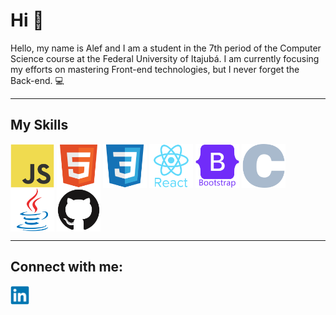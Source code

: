# Hi 👋

Hello, my name is Alef and I am a student in the 7th period of the Computer Science course at the Federal University of Itajubá.
I am currently focusing my efforts on mastering Front-end technologies, but I never forget the Back-end. :computer:

---
## My Skills

<img align="center" alt="js" height="70" widht="80" src="https://raw.githubusercontent.com/devicons/devicon/master/icons/javascript/javascript-original.svg"
  style="max-widht:100%"> 
</img> 
<img align="center" alt="HTML5" height="70" widht="80" src="https://raw.githubusercontent.com/devicons/devicon/master/icons/html5/html5-original.svg"
  style="max-widht:100%"> 
</img>
<img align="center" alt="CSS3" height="70" widht="80" src="https://raw.githubusercontent.com/devicons/devicon/master/icons/css3/css3-original.svg"
  style="max-widht:100%"> 
</img>
<img align="center" alt="react" height="70" widht="80" src="https://raw.githubusercontent.com/devicons/devicon/master/icons/react/react-original-wordmark.svg"
  style="max-widht:100%"> 
</img>
<img align="center" alt="Bootstrap" height="70" widht="80" src="https://raw.githubusercontent.com/devicons/devicon/master/icons/bootstrap/bootstrap-plain-wordmark.svg"
  style="max-widht:100%"> 
</img>
<img align="center" alt="C" height="70" widht="80" src="https://raw.githubusercontent.com/devicons/devicon/master/icons/c/c-original.svg"
  style="max-widht:100%"> 
</img>
<img align="center" alt="Java" height="70" widht="80" src="https://raw.githubusercontent.com/devicons/devicon/master/icons/java/java-original.svg"
  style="max-widht:100%"> 
</img>
<img align="center" alt="Github" height="70" widht="80" src="https://raw.githubusercontent.com/devicons/devicon/master/icons/github/github-original.svg"
  style="max-widht:100%"> 
</img>




---
## Connect with me:

<a href="https://www.linkedin.com/in/alef-paula-aa98041ba/" target="_blank">
  <img align="center" alt="alef-linkedin" height="30" widht="40" src="https://raw.githubusercontent.com/devicons/devicon/master/icons/linkedin/linkedin-original.svg"
  style="max-widht:100%">                      
</a>

